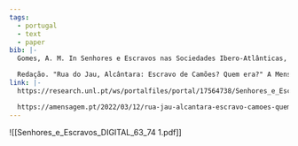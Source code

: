 ```yaml
---
tags:
  - portugal
  - text
  - paper
bib: |-
  Gomes, A. M. In Senhores e Escravos nas Sociedades Ibero-Atlânticas, edited by Maria Rosário Pericão Costa and Maria do Rosário Monteiro, 63–74. Estudos e Documentos 26. London: CHAM - Centro de Humanidades | Húmus, 2019.

  Redação. "Rua do Jau, Alcântara: Escravo de Camões? Quem era?" A Mensagem. March 12, 2022. https://amensagem.pt/2022/03/12/rua-jau-alcantara-escravo-camoes-quem-era/.
link: |-
  https://research.unl.pt/ws/portalfiles/portal/17564738/Senhores_e_Escravos_DIGITAL_63_74.pdf

  https://amensagem.pt/2022/03/12/rua-jau-alcantara-escravo-camoes-quem-era/
---
```


![[Senhores_e_Escravos_DIGITAL_63_74 1.pdf]]